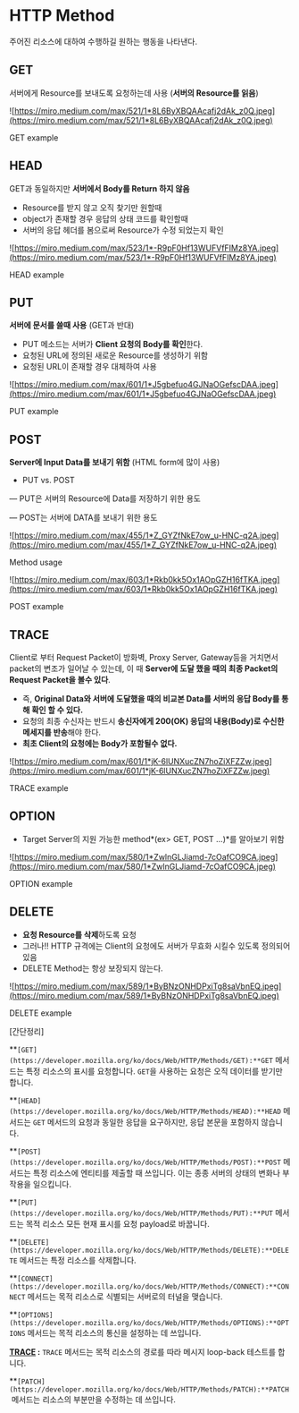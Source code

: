 # HTTP Method

주어진 리소스에 대하여 수행하길 원하는 행동을 나타낸다.

## **GET**

서버에게 Resource를 보내도록 요청하는데 사용 (**서버의 Resource를 읽음**)

![https://miro.medium.com/max/521/1*8L6ByXBQAAcafj2dAk_z0Q.jpeg](https://miro.medium.com/max/521/1*8L6ByXBQAAcafj2dAk_z0Q.jpeg)

GET example

## **HEAD**

GET과 동일하지만 **서버에서 Body를 Return 하지 않음**

- Resource를 받지 않고 오직 찾기만 원할때
- object가 존재할 경우 응답의 상태 코드를 확인할때
- 서버의 응답 헤더를 봄으로써 Resource가 수정 되었는지 확인

![https://miro.medium.com/max/523/1*-R9pF0Hf13WUFVfFIMz8YA.jpeg](https://miro.medium.com/max/523/1*-R9pF0Hf13WUFVfFIMz8YA.jpeg)

HEAD example

## **PUT**

**서버에 문서를 쓸때 사용** (GET과 반대)

- PUT 메소드는 서버가 **Client 요청의 Body를 확인**한다.
- 요청된 URL에 정의된 새로운 Resource를 생성하기 위함
- 요청된 URL이 존재할 경우 대체하여 사용

![https://miro.medium.com/max/601/1*J5gbefuo4GJNaOGefscDAA.jpeg](https://miro.medium.com/max/601/1*J5gbefuo4GJNaOGefscDAA.jpeg)

PUT example

## **POST**

**Server에 Input Data를 보내기 위함** (HTML form에 많이 사용)

- PUT vs. POST

— PUT은 서버의 Resource에 Data를 저장하기 위한 용도

— POST는 서버에 DATA를 보내기 위한 용도

![https://miro.medium.com/max/455/1*Z_GYZfNkE7ow_u-HNC-q2A.jpeg](https://miro.medium.com/max/455/1*Z_GYZfNkE7ow_u-HNC-q2A.jpeg)

Method usage

![https://miro.medium.com/max/603/1*Rkb0kk5Ox1AOpGZH16fTKA.jpeg](https://miro.medium.com/max/603/1*Rkb0kk5Ox1AOpGZH16fTKA.jpeg)

POST example

## **TRACE**

Client로 부터 Request Packet이 방화벽, Proxy Server, Gateway등을 거치면서 packet의 변조가 일어날 수 있는데, 이 때 **Server에 도달 했을 때의 최종 Packet의 Request Packet을 볼수 있다**.

- 즉, **Original Data와 서버에 도달했을 때의 비교본 Data를 서버의 응답 Body를 통해 확인 할 수 있다.**
- 요청의 최종 수신자는 반드시 **송신자에게 200(OK) 응답의 내용(Body)로 수신한 메세지를 반송**해야 한다.
- **최초 Client의 요청에는 Body가 포함될수 없다.**

![https://miro.medium.com/max/601/1*jK-6lUNXucZN7hoZiXFZZw.jpeg](https://miro.medium.com/max/601/1*jK-6lUNXucZN7hoZiXFZZw.jpeg)

TRACE example

## **OPTION**

- Target Server의 지원 가능한 method*(ex> GET, POST …)*를 알아보기 위함

![https://miro.medium.com/max/580/1*ZwlnGLJiamd-7cOafCO9CA.jpeg](https://miro.medium.com/max/580/1*ZwlnGLJiamd-7cOafCO9CA.jpeg)

OPTION example

## **DELETE**

- **요청 Resource를 삭제**하도록 요청
- 그러나!! HTTP 규격에는 Client의 요청에도 서버가 무효화 시킬수 있도록 정의되어 있음
- DELETE Method는 항상 보장되지 않는다.

![https://miro.medium.com/max/589/1*ByBNzONHDPxiTg8saVbnEQ.jpeg](https://miro.medium.com/max/589/1*ByBNzONHDPxiTg8saVbnEQ.jpeg)

DELETE example

[간단정리]

**`[GET](https://developer.mozilla.org/ko/docs/Web/HTTP/Methods/GET):**GET` 메서드는 특정 리소스의 표시를 요청합니다. `GET`을 사용하는 요청은 오직 데이터를 받기만 합니다.

**`[HEAD](https://developer.mozilla.org/ko/docs/Web/HTTP/Methods/HEAD):**HEAD` 메서드는 `GET` 메서드의 요청과 동일한 응답을 요구하지만, 응답 본문을 포함하지 않습니다.

**`[POST](https://developer.mozilla.org/ko/docs/Web/HTTP/Methods/POST):**POST` 메서드는 특정 리소스에 엔티티를 제출할 때 쓰입니다. 이는 종종 서버의 상태의 변화나 부작용을 일으킵니다.

**`[PUT](https://developer.mozilla.org/ko/docs/Web/HTTP/Methods/PUT):**PUT` 메서드는 목적 리소스 모든 현재 표시를 요청 payload로 바꿉니다.

**`[DELETE](https://developer.mozilla.org/ko/docs/Web/HTTP/Methods/DELETE):**DELETE` 메서드는 특정 리소스를 삭제합니다.

**`[CONNECT](https://developer.mozilla.org/ko/docs/Web/HTTP/Methods/CONNECT):**CONNECT` 메서드는 목적 리소스로 식별되는 서버로의 터널을 맺습니다.

**`[OPTIONS](https://developer.mozilla.org/ko/docs/Web/HTTP/Methods/OPTIONS):**OPTIONS` 메서드는 목적 리소스의 통신을 설정하는 데 쓰입니다.

**[TRACE](https://developer.mozilla.org/en-US/docs/Web/HTTP/Methods/TRACE) :** `TRACE` 메서드는 목적 리소스의 경로를 따라 메시지 loop-back 테스트를 합니다.

**`[PATCH](https://developer.mozilla.org/ko/docs/Web/HTTP/Methods/PATCH):**PATCH` 메서드는 리소스의 부분만을 수정하는 데 쓰입니다.